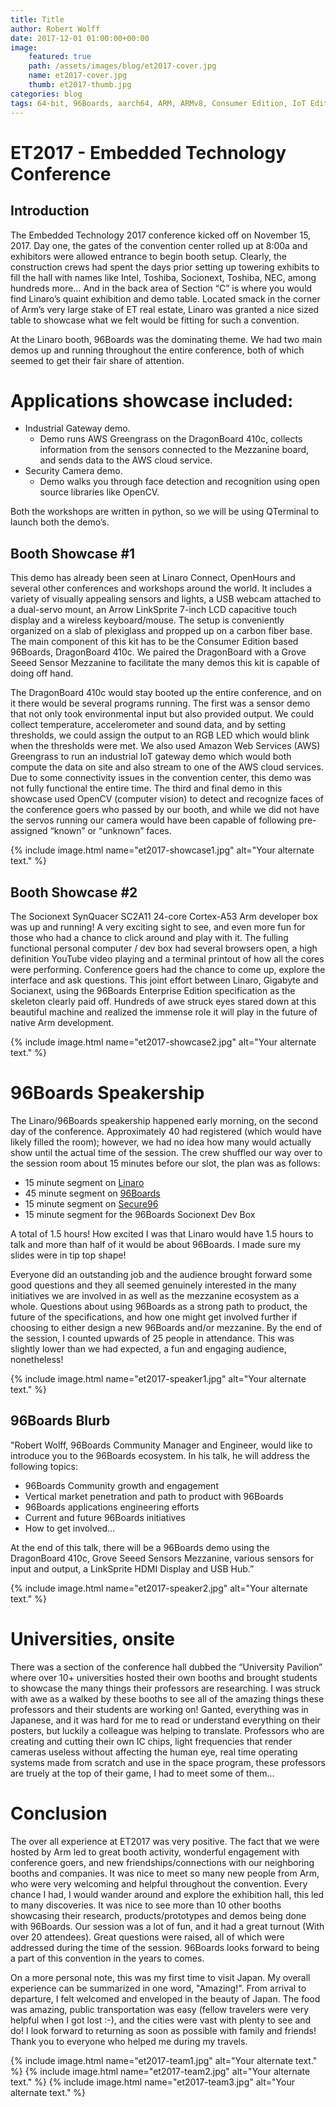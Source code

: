 ```yaml
---
title: Title
author: Robert Wolff
date: 2017-12-01 01:00:00+00:00
image:
    featured: true
    path: /assets/images/blog/et2017-cover.jpg
    name: et2017-cover.jpg
    thumb: et2017-thumb.jpg
categories: blog
tags: 64-bit, 96Boards, aarch64, ARM, ARMv8, Consumer Edition, IoT Edition, Carbon, Nitrogen, DB410c, dragonboard410c, Linaro, Linux, Zephyr, BLE, Mesh, Bluetooth, phrama, phramatech, meditech, et2017, embedded, technologies, japan, yokohama, demo, conference, convention,
---
```


# ET2017 - Embedded Technology Conference

## Introduction

The Embedded Technology 2017 conference kicked off on November 15, 2017. Day one, the gates of the convention center rolled up at 8:00a and exhibitors were allowed entrance to begin booth setup. Clearly, the construction crews had spent the days prior setting up towering exhibits to fill the hall with names like Intel, Toshiba, Socionext, Toshiba, NEC, among hundreds more… And in the back area of Section “C” is where you would find Linaro’s quaint exhibition and demo table. Located smack in the corner of Arm’s very large stake of ET real estate, Linaro was granted a nice sized table to showcase what we felt would be fitting for such a convention.

At the Linaro booth, 96Boards was the dominating theme. We had two main demos up and running throughout the entire conference, both of which seemed to get their fair share of attention.

# Applications showcase included:

- Industrial Gateway demo.
   - Demo runs AWS Greengrass on the DragonBoard 410c, collects information from the sensors connected to the Mezzanine board, and sends data to the AWS cloud service.
- Security Camera demo.
   - Demo walks you through face detection and recognition using open source libraries like OpenCV.

Both the workshops are written in python, so we will be using QTerminal to launch both the
demo’s.

## Booth Showcase #1

This demo has already been seen at Linaro Connect, OpenHours and several other conferences and workshops around the world. It includes a variety of visually appealing sensors and lights, a USB webcam attached to a dual-servo mount, an Arrow LinkSprite 7-inch LCD capacitive touch display and a wireless keyboard/mouse. The setup is conveniently organized on a slab of plexiglass and propped up on a carbon fiber base. The main component of this kit has to be the Consumer Edition based 96Boards, DragonBoard 410c. We paired the DragonBoard with a Grove Seeed Sensor Mezzanine to facilitate the many demos this kit is capable of doing off hand.

The DragonBoard 410c would stay booted up the entire conference, and on it there would be several programs running. The first was a sensor demo that not only took environmental input but also provided output. We could collect temperature, accelerometer and sound data, and by setting thresholds, we could assign the output to an RGB LED which would blink when the thresholds were met. We also used Amazon Web Services (AWS) Greengrass to run an industrial IoT gateway demo which would both compute the data on site and also stream to one of the AWS cloud services. Due to some connectivity issues in the convention center, this demo was not fully functional the entire time. The third and final demo in this showcase used OpenCV (computer vision) to detect and recognize faces of the conference goers who passed by our booth, and while we did not have the servos running our camera would have been capable of following pre-assigned “known” or “unknown” faces.

{% include image.html name="et2017-showcase1.jpg" alt="Your alternate text." %}

## Booth Showcase #2

The Socionext SynQuacer SC2A11 24-core Cortex-A53 Arm developer box was up and running! A very exciting sight to see, and even more fun for those who had a chance to click around and play with it. The fulling functional personal computer / dev box had several browsers open, a high definition YouTube video playing and a terminal printout of how all the cores were performing. Conference goers had the chance to come up, explore the interface and ask questions. This joint effort between Linaro, Gigabyte and Socianext, using the 96Boards Enterprise Edition specification as the skeleton clearly paid off. Hundreds of awe struck eyes stared down at this beautiful machine and realized the immense role it will play in the future of native Arm development.

{% include image.html name="et2017-showcase2.jpg" alt="Your alternate text." %}

# 96Boards Speakership

The Linaro/96Boards speakership happened early morning, on the second day of the conference. Approximately 40 had registered (which would have likely filled the room); however, we had no idea how many would actually show until the actual time of the session. The crew shuffled our way over to the session room about 15 minutes before our slot, the plan was as follows:

- 15 minute segment on [Linaro](http://www.linaro.org/)
- 45 minute segment on [96Boards](https://www.96boards.org/)
- 15 minute segment on [Secure96](https://www.96boards.org/product/secure96/)
- 15 minute segment for the 96Boards Socionext Dev Box

A total of 1.5 hours! How excited I was that Linaro would have 1.5 hours to talk and more than half of it would be about 96Boards. I made sure my slides were in tip top shape!

Everyone did an outstanding job and the audience brought forward some good questions and they all seemed genuinely interested in the many initiatives we are involved in as well as the mezzanine ecosystem as a whole. Questions about using 96Boards as a strong path to product, the future of the specifications, and how one might get involved further if choosing to either design a new 96Boards and/or mezzanine. By the end of the session, I counted upwards of 25 people in attendance. This was slightly lower than we had expected, a fun and engaging audience, nonetheless!

{% include image.html name="et2017-speaker1.jpg" alt="Your alternate text." %}

## 96Boards Blurb

"Robert Wolff, 96Boards Community Manager and Engineer, would like to introduce you to the 96Boards ecosystem. In his talk, he will address the following topics:

- 96Boards Community growth and engagement
- Vertical market penetration and path to product with 96Boards
- 96Boards applications engineering efforts
- Current and future 96Boards initiatives
- How to get involved...

At the end of this talk, there will be a 96Boards demo using the DragonBoard 410c, Grove Seeed Sensors Mezzanine, various sensors for input and output, a LinkSprite HDMI Display and USB Hub.”

{% include image.html name="et2017-speaker2.jpg" alt="Your alternate text." %}

# Universities, onsite

There was a section of the conference hall dubbed the “University Pavilion” where over 10+ universities hosted their own booths and brought students to showcase the many things their professors are researching. I was struck with awe as a walked by these booths to see all of the amazing things these professors and their students are working on! Ganted, everything was in Japanese, and it was hard for me to read or understand everything on their posters, but luckily a colleague was helping to translate. Professors who are creating and cutting their own IC chips, light frequencies that render cameras useless without affecting the human eye, real time operating systems made from scratch and use in the space program, these professors are truely at the top of their game, I had to meet some of them…

# Conclusion

The over all experience at ET2017 was very positive. The fact that we were hosted by Arm led to great booth activity, wonderful engagement with conference goers, and new friendships/connections with our neighboring booths and companies. It was nice to meet so many new people from Arm, who were very welcoming and helpful throughout the convention. Every chance I had, I would wander around and explore the exhibition hall, this led to many discoveries. It was nice to see more than 10 other booths showcasing their research, products/prototypes and demos being done with 96Boards. Our session was a lot of fun, and it had a great turnout (With over 20 attendees). Great questions were raised, all of which were addressed during the time of the session. 96Boards looks forward to being a part of this convention in the years to comes.

On a more personal note, this was my first time to visit Japan. My overall experience can be summarized in one word, "Amazing!". From arrival to departure, I felt welcomed and enveloped in the beauty of Japan. The food was amazing, public transportation was easy (fellow travelers were very helpful when I got lost :-), and the cities were vast with plenty to see and do! I look forward to returning as soon as possible with family and friends! Thank you to everyone who helped me during my travels.

{% include image.html name="et2017-team1.jpg" alt="Your alternate text." %}
{% include image.html name="et2017-team2.jpg" alt="Your alternate text." %}
{% include image.html name="et2017-team3.jpg" alt="Your alternate text." %}
